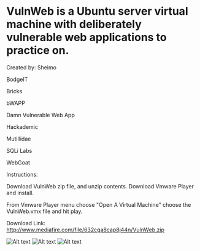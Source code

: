 # VulnWeb is a Ubuntu server virtual machine with deliberately vulnerable web applications to practice on.

Created by: Sheimo

BodgeIT

Bricks

bWAPP

Damn Vulnerable Web App

Hackademic

Mutillidae

SQLi Labs

WebGoat


Instructions:

Download VulnWeb zip file, and unzip contents.  Download Vmware Player and install.

From Vmware Player menu choose "Open A Virtual Machine" choose the VulnWeb.vmx file and hit play.

Download Link:
http://www.mediafire.com/file/632cga8cap8j44n/VulnWeb.zip

![Alt text](https://image.ibb.co/ivSi95/vulnweb.png "VulnWeb")
![Alt text](https://image.ibb.co/dxbAp5/vulnweb1.png "VulnWeb")
![Alt text](https://image.ibb.co/i2cY95/vulnweb2.png "VulnWeb")
